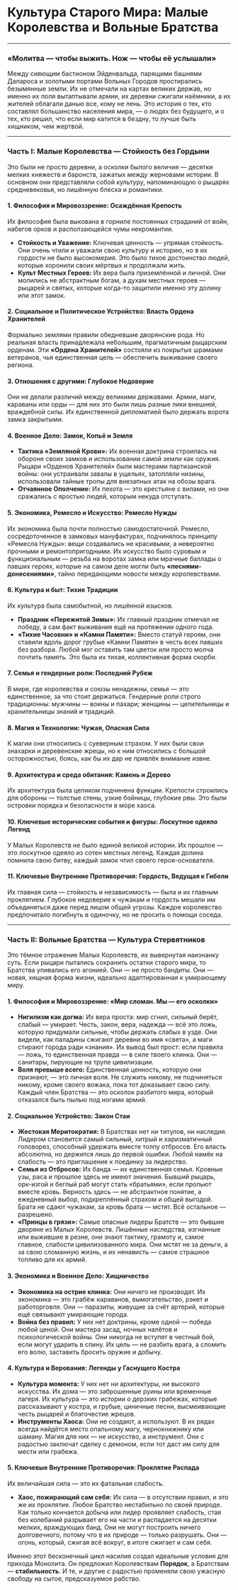# Культура Старого Мира: Малые Королевства и Вольные Братства

---

### **«Молитва — чтобы выжить. Нож — чтобы её услышали»**

Между сияющим бастионом Эйденвальда, парящими башнями Далароса и золотыми портами Вольных Городов простирались безымянные земли. Их не отмечали на картах великих держав, но именно их поля вытаптывали армии, их деревни сжигали наёмники, а их жителей облагали данью все, кому не лень. Это история о тех, кто составлял большинство населения мира, — о людях без будущего, и о тех, кто решил, что если мир катится в бездну, то лучше быть хищником, чем жертвой.

---
### **Часть I: Малые Королевства — Стойкость без Гордыни**

Это были не просто деревни, а осколки былого величия — десятки мелких княжеств и баронств, зажатых между жерновами истории. В основном они представляли собой культуру, напоминающую о рыцарях средневековья, но лишённую блеска и романтики.

#### **1. Философия и Мировоззрение: Осаждённая Крепость**

Их философия была выкована в горниле постоянных страданий от войн, набегов орков и расползающейся чумы некромантии.
* **Стойкость и Уважение:** Ключевая ценность — упрямая стойкость. Они очень чтили и уважали свою культуру и историю, но в их гордости не было высокомерия. Это было тихое достоинство людей, которые хоронили своих мёртвых и продолжали жить.
* **Культ Местных Героев:** Их вера была приземлённой и личной. Они молились не абстрактным богам, а духам местных героев — рыцарей и святых, которые когда-то защитили именно эту долину или этот замок.

#### **2. Социальное и Политическое Устройство: Власть Ордена Хранителей**

Формально землями правили обедневшие дворянские рода. Но реальная власть принадлежала небольшим, прагматичным рыцарским орденам. Эти **«Ордена Хранителей»** состояли из покрытых шрамами ветеранов, чья единственная цель — обеспечить выживание своего региона.

#### **3. Отношения с другими: Глубокое Недоверие**

Они не делали различий между великими державами. Армии, маги, караваны или орды — для них это были лишь разные лики внешней, враждебной силы. Их единственной дипломатией было держать ворота замка закрытыми.

#### **4. Военное Дело: Замок, Копьё и Земля**

* **Тактика «Земляной Крови»:** Их военная доктрина строилась на обороне своих замков и использовании самой земли как оружия. Рыцари «Орденов Хранителей» были мастерами партизанской войны: они устраивали завалы в ущельях, затопляли низины, использовали тайные тропы для внезапных атак на обозы врага.
* **Отчаянное Ополчение:** Их пехота — это крестьяне с вилами, но они сражались с яростью людей, которым некуда отступать.

#### **5. Экономика, Ремесло и Искусство: Ремесло Нужды**

Их экономика была почти полностью самодостаточной. Ремесло, сосредоточенное в замковых мануфактурах, подчинялось принципу «Ремесла Нужды»: вещи создавались не красивыми, а невероятно прочными и ремонтопригодными. Их искусство было суровым и функциональным — резьба на воротах замка или мрачные баллады о павших героях, которые на самом деле могли быть **«песнями-донесениями»**, тайно передающими новости между королевствами.

#### **6. Культура и быт: Тихие Традиции**

Их культура была самобытной, но лишённой изысков.
* **Праздник «Пережитой Зимы»:** Их главный праздник отмечал не победу, а сам факт выживания ещё на протяжении одного года.
* **«Тихие Часовни» и «Камни Памяти»:** Вместо статуй героям, они ставили вдоль дорог грубые «Камни Памяти» в честь всех павших без разбора. Любой мог оставить там цветок или просто молча почтить память. Это была их тихая, коллективная форма скорби.

#### **7. Семья и гендерные роли: Последний Рубеж**

В мире, где королевства и союзы ненадежны, семья — это единственное, за что стоит держаться. Гендерные роли строго традиционны: мужчины — воины и пахари; женщины — целительницы и хранительницы знаний и традиций.

#### **8. Магия и Технологии: Чужая, Опасная Сила**

К магии они относились с суеверным страхом. У них были свои знахарки и деревенские жрецы, но к ним относились с большой осторожностью, боясь, как бы их дар не привлёк внимание извне.

#### **9. Архитектура и среда обитания: Камень и Дерево**

Их архитектура была целиком подчинена функции. Крепости строились для обороны — толстые стены, узкие бойницы, глубокие рвы. Это были островки порядка и безопасности в море хаоса.

#### **10. Ключевые исторические события и фигуры: Лоскутное одеяло Легенд**

У Малых Королевств не было единой великой истории. Их прошлое — это лоскутное одеяло из сотен местных легенд. Каждая долина помнила свою битву, каждый замок чтил своего героя-основателя.

#### **11. Ключевые Внутренние Противоречия: Гордость, Ведущая к Гибели**

Их главная сила — стойкость и независимость — была и их главным проклятием. Глубокое недоверие к чужакам и гордость мешали им объединяться даже перед лицом общей угрозы. Каждое королевство предпочитало погибнуть в одиночку, но не просить о помощи соседа.

---

### **Часть II: Вольные Братства — Культура Стервятников**

Это тёмное отражение Малых Королевств, их вывернутая наизнанку суть. Если рыцари пытались сохранить остатки старого мира, то Братства упивались его агонией. Они — не просто бандиты. Они — новая, хищная форма жизни, идеально адаптированная к умирающему миру.

#### **1. Философия и Мировоззрение: «Мир сломан. Мы — его осколки»**

* **Нигилизм как догма:** Их вера проста: мир сгнил, сильный берёт, слабый — умирает. Честь, закон, вера, надежда — всё это ложь, которую придумали сильные, чтобы держать слабых в узде. Они видели, как паладины сжигают деревни во имя «света», а маги стирают города ради «знания». Их вывод был прост: если правила — ложь, то единственная правда — в силе твоего клинка. Они — санитары, пирующие на трупе цивилизации.
* **Воля превыше всего:** Единственная ценность, которую они признают, — это личная воля. Не служить никому, не подчиняться никому, кроме своего вожака, пока тот доказывает свою силу. Каждый член Братства — это осколок разбитого мира, который отказался быть пылью под ногами армий.

#### **2. Социальное Устройство: Закон Стаи**

* **Жестокая Меритократия:** В Братствах нет ни титулов, ни наследия. Лидером становится самый сильный, хитрый и харизматичный головорез, способный удержать вместе толпу отбросов. Его власть абсолютна, но держится лишь до первой ошибки. Любой намёк на слабость — это приглашение к поединку за лидерство.
* **Семья из Отбросов:** Их банда — их единственная семья. Кровные узы, раса и прошлое здесь не имеют значения. Бывший рыцарь, орк-изгой и беглый раб могут стать «братьями», если прольют вместе кровь. Верность здесь — не абстрактное понятие, а ежедневный выбор, подкреплённый страхом и общей выгодой. Брата не сдают чужакам, за кровь брата — мстят. Всё остальное — разрешено.
* **«Принцы в грязи»:** Самые опасные лидеры Братств — это бывшие дворяне из Малых Королевств. Лишённые наследства, изгнанные или выжившие в резне, они знают тактику, грамоту и, самое главное, слабости цивилизованного мира. Они мстят не за деньги, а за свою сломанную жизнь, и их ненависть — самое страшное топливо для их армий.

#### **3. Экономика и Военное Дело: Хищничество**

* **Экономика на острие клинка:** Они ничего не производят. Их экономика — это грабёж караванов, вымогательство, рэкет и работорговля. Они — паразиты, живущие за счёт артерий, которые ещё связывают умирающие города.
* **Война без правил:** У них нет доктрины, кроме одной — победа любой ценой. Они мастера засад, ночных налётов и психологической войны. Они никогда не вступят в честный бой, если могут ударить в спину. Их цель — не разбить врага, а сломить его волю, заставить бросить оружие и добычу.

#### **4. Культура и Верования: Легенды у Гаснущего Костра**

* **Культура момента:** У них нет ни архитектуры, ни высокого искусства. Их дома — это заброшенные руины или временные лагеря. Их культура — это истории о дерзких грабежах, которые рассказывают у костра, и грубые, циничные песни, высмеивающие честь рыцарей и благочестие жрецов.
* **Инструменты Хаоса:** Они не создают, а используют. В их рядах всегда найдётся место опальному магу, чернокнижнику или шаману. Магия для них — не искусство, а инструмент. Они с радостью заключат сделку с демоном, если тот даст им силу для мести или грабежа.

#### **5. Ключевые Внутренние Противоречия: Проклятие Распада**

Их величайшая сила — это их фатальная слабость.
* **Хаос, пожирающий сам себя:** Их сила — в отсутствии правил, и это же их проклятие. Любое Братство нестабильно по своей природе. Как только кончается добыча или лидер проявляет слабость, стая без колебаний разрывает его на части и распадается на десятки мелких, враждующих банд. Они не могут построить ничего долговечного, потому что в их природе — только разрушать. Они — огонь, который, сжигая всё вокруг, в итоге сжигает и сам себя.

Именно этот бесконечный цикл насилия создал идеальные условия для прихода Монолита. Он предложил Королевствам **Порядок**, а Братствам — **стабильность**. И те, и другие с радостью променяли свою ужасную свободу на сытое, предсказуемое рабство.